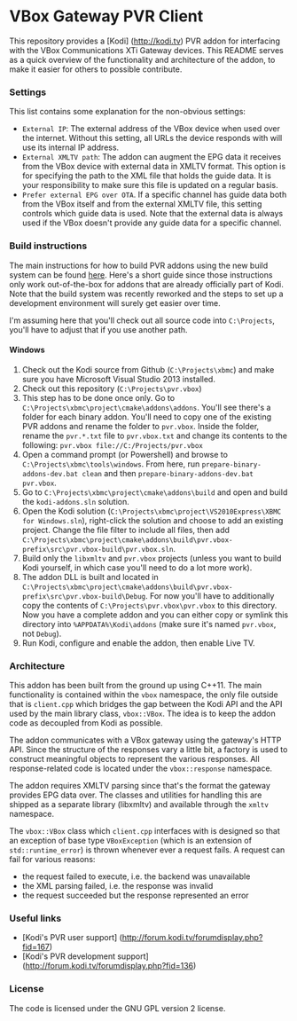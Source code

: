 # VBox Gateway PVR Client

This repository provides a [Kodi] (http://kodi.tv) PVR addon for interfacing with the VBox Communications XTi Gateway devices. This README serves as a quick overview of the functionality and architecture of the addon, to make it easier for others to possible contribute.

### Settings

This list contains some explanation for the non-obvious settings:
* `External IP`: The external address of the VBox device when used over the internet. Without this setting, all URLs the device responds with will use its internal IP address.
* `External XMLTV path`: The addon can augment the EPG data it receives from the VBox device with external data in XMLTV format. This option is for specifying the path to the XML file that holds the guide data. It is your responsibility to make sure this file is updated on a regular basis.
* `Prefer external EPG over OTA`. If a specific channel has guide data both from the VBox itself and from the external XMLTV file, this setting controls which guide data is used. Note that the external data is always used if the VBox doesn't provide any guide data for a specific channel.

### Build instructions

The main instructions for how to build PVR addons using the new build system can be found [here](http://forum.kodi.tv/showthread.php?tid=219166). Here's a short guide since those instructions only work out-of-the-box for addons that are already officially part of Kodi. Note that the build system was recently reworked and the steps to set up a development environment will surely get easier over time.

I'm assuming here that you'll check out all source code into `C:\Projects`, you'll have to adjust that if you use another path.

#### Windows

1. Check out the Kodi source from Github (`C:\Projects\xbmc`) and make sure you have Microsoft Visual Studio 2013 installed.
2. Check out this repository (`C:\Projects\pvr.vbox`)
3. This step has to be done once only. Go to `C:\Projects\xbmc\project\cmake\addons\addons`. You'll see there's a folder for each binary addon. You'll need to copy one of the existing PVR addons and rename the folder to `pvr.vbox`. Inside the folder, rename the `pvr.*.txt` file to `pvr.vbox.txt` and change its contents to the following: `pvr.vbox file://C:/Projects/pvr.vbox`
4. Open a command prompt (or Powershell) and browse to `C:\Projects\xbmc\tools\windows`. From here, run `prepare-binary-addons-dev.bat clean` and then `prepare-binary-addons-dev.bat pvr.vbox`.
5. Go to `C:\Projects\xbmc\project\cmake\addons\build` and open and build the `kodi-addons.sln` solution.
6. Open the Kodi solution (`C:\Projects\xbmc\project\VS2010Express\XBMC for Windows.sln`), right-click the solution and choose to add an existing project. Change the file filter to include all files, then add `C:\Projects\xbmc\project\cmake\addons\build\pvr.vbox-prefix\src\pvr.vbox-build\pvr.vbox.sln`.
7. Build only the `libxmltv` and `pvr.vbox` projects (unless you want to build Kodi yourself, in which case you'll need to do a lot more work).
8. The addon DLL is built and located in `C:\Projects\xbmc\project\cmake\addons\build\pvr.vbox-prefix\src\pvr.vbox-build\Debug`. For now you'll have to additionally copy the contents of `C:\Projects\pvr.vbox\pvr.vbox` to this directory. Now you have a complete addon and you can either copy or symlink this directory into `%APPDATA%\Kodi\addons` (make sure it's named `pvr.vbox`, not `Debug`).
9. Run Kodi, configure and enable the addon, then enable Live TV.

### Architecture

This addon has been built from the ground up using C++11. The main functionality is contained within the `vbox` namespace, the only file outside that is `client.cpp` which bridges the gap between the Kodi API and the API used by the main library class, `vbox::VBox`. The idea is to keep the addon code as decoupled from Kodi as possible.

The addon communicates with a VBox gateway using the gateway's HTTP API. Since the structure of the responses vary a little bit, a factory is used to construct meaningful objects to represent the various responses. All response-related code is located under the `vbox::response` namespace.

The addon requires XMLTV parsing since that's the format the gateway provides EPG data over. The classes and utilities for handling this are shipped as a separate library (libxmltv) and available through the `xmltv` namespace.

The `vbox::VBox` class which `client.cpp` interfaces with is designed so that an exception of base type `VBoxException` (which is an extension of `std::runtime_error`) is thrown whenever ever a request fails. A request can fail for various reasons:

* the request failed to execute, i.e. the backend was unavailable
* the XML parsing failed, i.e. the response was invalid
* the request succeeded but the response represented an error

### Useful links

* [Kodi's PVR user support] (http://forum.kodi.tv/forumdisplay.php?fid=167)
* [Kodi's PVR development support] (http://forum.kodi.tv/forumdisplay.php?fid=136)

###  License

The code is licensed under the GNU GPL version 2 license.

